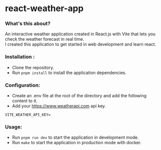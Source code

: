 # react-weather-app

### What's this about?
An interactive weather application created in React.js with Vite that lets you check the weather forecast in real time.  
I created this application to get started in web development and learn react.

### Installation :
- Clone the repository.
- Run ```pnpm install``` to install the application dependencies.

### Configuration:
- Create an .env file at the root of the directory and add the following content to it.
- Add your https://www.weatherapi.com api key.
```env
VITE_WEATHER_API_KEY=
```

### Usage:
- Run ```pnpm run dev``` to start the application in development mode.   
- Run ```make``` to start the application in production mode with docker.
